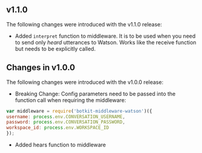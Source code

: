 ## v1.1.0

The following changes were introduced with the v1.1.0 release:

 * Added `interpret` function to middleware. It is to be used when you need to send only _heard_ utterances to Watson.
  Works like the receive function but needs to be explicitly called.


## Changes in v1.0.0

The following changes were introduced with the v1.0.0 release:

 * Breaking Change: Config parameters need to be passed into the function call when requiring the middleware:

  ```javascript
  var middleware = require('botkit-middleware-watson')({
  username: process.env.CONVERSATION_USERNAME,
  password: process.env.CONVERSATION_PASSWORD,
  workspace_id: process.env.WORKSPACE_ID
  });
  ```

 * Added hears function to middleware
